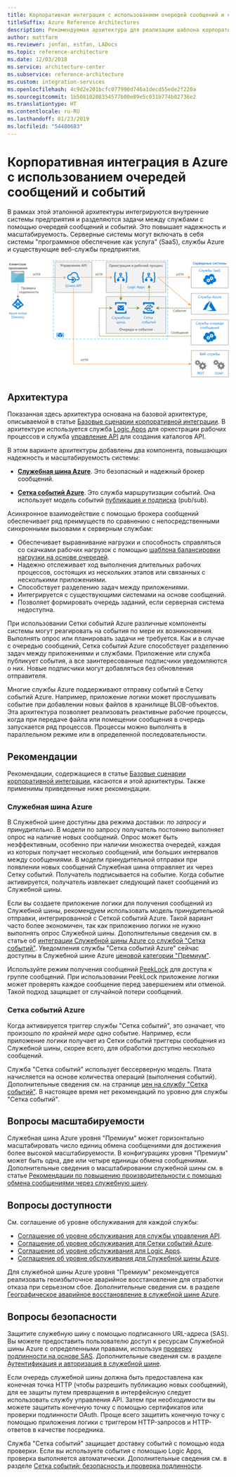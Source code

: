 ```yaml
---
title: Корпоративная интеграция с использованием очередей сообщений и событий
titleSuffix: Azure Reference Architectures
description: Рекомендуемая архитектура для реализации шаблона корпоративной интеграции с помощью Azure Logic Apps, Управления Azure API, Служебной шины Azure и Сетки событий Azure.
author: mattfarm
ms.reviewer: jonfan, estfan, LADocs
ms.topic: reference-architecture
ms.date: 12/03/2018
ms.service: architecture-center
ms.subservice: reference-architecture
ms.custom: integration-services
ms.openlocfilehash: 4c9d2e201bcfc077990d746a1decd55ede2f220a
ms.sourcegitcommit: 1b50810208354577b00e89e5c031b774b02736e2
ms.translationtype: HT
ms.contentlocale: ru-RU
ms.lasthandoff: 01/23/2019
ms.locfileid: "54480683"
---
```

# <a name="enterprise-integration-on-azure-using-message-queues-and-events"></a>Корпоративная интеграция в Azure с использованием очередей сообщений и событий

В рамках этой эталонной архитектуры интегрируются внутренние системы предприятия и разделяются задачи между службами с помощью очередей сообщений и событий. Это повышает надежность и масштабируемость. Серверные системы могут включать в себя системы "программное обеспечение как услуга" (SaaS), службы Azure и существующие веб-службы предприятия.

![Эталонная архитектура: корпоративная интеграция с использованием очередей и событий](./_images/enterprise-integration-queues-events.png)

## <a name="architecture"></a>Архитектура

Показанная здесь архитектура основана на базовой архитектуре, описываемой в статье [Базовые сценарии корпоративной интеграции][basic-enterprise-integration]. В архитектуре используется служба [Logic Apps][logic-apps] для оркестрации рабочих процессов и служба [управление API][apim] для создания каталогов API.

В этом варианте архитектуры добавлены два компонента, повышающих надежность и масштабируемость системы:

- **[Служебная шина Azure][service-bus]**. Это безопасный и надежный брокер сообщений.

- **[Сетка событий Azure][event-grid]**. Это служба маршрутизации событий. Она использует модель событий [публикация и подписка](../../patterns/publisher-subscriber.md) (pub/sub).

Асинхронное взаимодействие с помощью брокера сообщений обеспечивает ряд преимуществ по сравнению с непосредственными синхронными вызовами к серверным службам:

- Обеспечивает выравнивание нагрузки и способность справляться со скачками рабочих нагрузок с помощью [шаблона балансировки нагрузки на основе очередей](../../patterns/queue-based-load-leveling.md).
- Надежно отслеживает ход выполнения длительных рабочих процессов, состоящих из нескольких этапов или связанных с несколькими приложениями.
- Способствует разделению задач между приложениями.
- Интегрируется с существующими системами на основе сообщений.
- Позволяет формировать очередь заданий, если серверная система недоступна.

При использовании Сетки событий Azure различные компоненты системы могут реагировать на события по мере их возникновения. Выполнять опрос или планировать задачи не требуется. Как и в случае с очередью сообщений, Сетка событий Azure способствует разделению задач между приложениями и службами. Приложение или служба публикует события, а все заинтересованные подписчики уведомляются о них. Новые подписчики могут добавляться без обновления отправителя.

Многие службы Azure поддерживают отправку событий в Сетку событий Azure. Например, приложение логики может прослушивать событие при добавлении новых файлов в хранилище BLOB-объектов. Эта архитектура позволяет реализовать реактивные рабочие процессы, когда при передаче файла или помещении сообщения в очередь запускается ряд процессов. Процессы можно выполнять в параллельном режиме или в определенной последовательности.

## <a name="recommendations"></a>Рекомендации

Рекомендации, содержащиеся в статье [Базовые сценарии корпоративной интеграции][basic-enterprise-integration], касаются и этой архитектуры. Также применимы приведенные ниже рекомендации.

### <a name="service-bus"></a>Служебная шина Azure

В Служебной шине доступны два режима доставки: *по запросу* и *принудительно*. В модели по запросу получатель постоянно выполняет опрос на наличие новых сообщений. Опрос может быть неэффективным, особенно при наличии множества очередей, каждая из которых получает несколько сообщений, или больших интервалов между сообщениями. В модели принудительной отправки при появлении новых сообщений Служебная шина отправляет их через Сетку событий. Получатель подписывается на событие. Когда событие активируется, получатель извлекает следующий пакет сообщений из Служебной шины.

Если вы создаете приложение логики для получения сообщений из Служебной шины, рекомендуем использовать модель принудительной отправки, интегрированной с Сеткой событий Azure. Такой вариант часто более экономичен, так как приложению логики не нужно выполнять опрос Служебной шины. Дополнительные сведения см. в статье об [интеграции Служебной шины Azure со службой "Сетка событий"](/azure/service-bus-messaging/service-bus-to-event-grid-integration-concept). Уведомления службы "Сетка событий Azure" сейчас доступны в Служебной шине Azure [ценовой категории "Премиум"](https://azure.microsoft.com/pricing/details/service-bus/).

Используйте режим получения сообщений [PeekLock](/azure/service-bus-messaging/service-bus-messaging-overview#queues) для доступа к группе сообщений. При использовании PeekLock приложение логики может проверять каждое сообщение перед завершением или отменой. Такой подход защищает от случайной потери сообщений.

### <a name="event-grid"></a>Сетка событий Azure

Когда активируется триггер службы "Сетка событий", это означает, что произошло *по крайней мере одно* событие. Например, если приложение логики получает из Сетки событий триггеры сообщения из Служебной шины, скорее всего, для обработки доступно несколько сообщений.

Служба "Сетка событий" использует бессерверную модель. Плата начисляется на основе количества операций (выполнения событий). Дополнительные сведения см. на странице [цен на службу "Сетка событий"](https://azure.microsoft.com/pricing/details/event-grid/). В настоящее время нет рекомендаций по уровню для службы "Сетка событий".

## <a name="scalability-considerations"></a>Вопросы масштабируемости

Служебная шина Azure уровня "Премиум" может горизонтально масштабировать число единиц обмена сообщениями для достижения более высокой масштабируемости. В конфигурациях уровня "Премиум" может быть одна, две или четыре единицы обмена сообщениями. Дополнительные сведения о масштабировании служебной шины см. в статье [Рекомендации по повышению производительности с помощью обмена сообщениями через служебную шину](/azure/service-bus-messaging/service-bus-performance-improvements).

## <a name="availability-considerations"></a>Вопросы доступности

См. соглашение об уровне обслуживания для каждой службы:

- [Соглашение об уровне обслуживания для службы управления API][apim-sla].
- [Соглашение об уровне обслуживания для Сетки событий Azure][event-grid-sla].
- [Соглашение об уровне обслуживания для Logic Apps][logic-apps-sla].
- [Соглашение об уровне обслуживания для Служебной шины Azure][sb-sla].

Для служебной шины Azure уровня "Премиум" рекомендуется реализовать геоизбыточное аварийное восстановление для отработки отказа при серьезном сбое. Дополнительные сведения см. в разделе [Географическое аварийное восстановление в служебной шине Azure](/azure/service-bus-messaging/service-bus-geo-dr).

## <a name="security-considerations"></a>Вопросы безопасности

Защитите служебную шину с помощью подписанного URL-адреса (SAS). Вы можете предоставить пользователю доступ к ресурсам Служебной шины Azure с определенными правами, используя [проверку подлинности на основе SAS](/azure/service-bus-messaging/service-bus-sas). Дополнительные сведения см. в разделе [Аутентификация и авторизация в служебной шине](/azure/service-bus-messaging/service-bus-authentication-and-authorization).

Если очередь служебной шины должна быть предоставлена ​​как конечная точка HTTP (чтобы разрешить публикацию новых сообщений), для ее защиты путем превращения в интерфейсную следует использовать службу управления API. Затем при необходимости вы можете защитить конечную точку с помощью сертификатов или проверки подлинности OAuth. Проще всего защитить конечную точку с помощью приложения логики с триггером HTTP-запросов и HTTP-ответов в качестве посредника.

Служба "Сетка событий" защищает доставку событий с помощью кода проверки. Если вы используете события с помощью Logic Apps, проверка выполняется автоматически. Дополнительные сведения см. в разделе [Сетка событий: безопасность и проверка подлинности](/azure/event-grid/security-authentication).

[apim]: /azure/api-management
[apim-sla]: https://azure.microsoft.com/support/legal/sla/api-management/
[event-grid]: /azure/event-grid/
[event-grid-sla]: https://azure.microsoft.com/support/legal/sla/event-grid
[logic-apps]: /azure/logic-apps/logic-apps-overview
[logic-apps-sla]: https://azure.microsoft.com/support/legal/sla/logic-apps
[sb-sla]: https://azure.microsoft.com/support/legal/sla/service-bus/
[service-bus]: /azure/service-bus-messaging/
[basic-enterprise-integration]: ./basic-enterprise-integration.md
